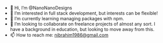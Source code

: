 - 👋 Hi, I’m @NanoNanoDesigns
- 👀 I’m interested in full stack development, but interests can be flexible!
- 🌱 I’m currently learning managing packages with npm.
- 💞️ I’m looking to collaborate on freelance projects of almost any sort. I have a background in education, but looking to move away from this.
- 📫 How to reach me: nibrahim1986@gmail.com

<!---
NanoNanoDesigns/NanoNanoDesigns is a ✨ special ✨ repository because its `README.md` (this file) appears on your GitHub profile.
You can click the Preview link to take a look at your changes.
--->
